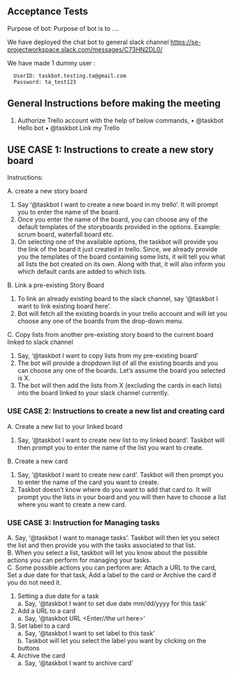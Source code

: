 ## Acceptance Tests

Purpose of bot: Purpose of bot is to ....

We have deployed the chat bot to general slack channel https://se-projectworkspace.slack.com/messages/C73HN2DL0/   

We have made 1 dummy user :   

      UserID: taskbot.testing.ta@gmail.com
      Password: ta_test123

## General Instructions before making the meeting

1. Authorize Trello account with the help of below commands,
 • @taskbot Hello bot
 • @taskbot Link my Trello


## USE CASE 1: Instructions to create a new story board 

Instructions:

A. create a new story board   
   1. Say ‘@taskbot I want to create a new board in my trello’. It will prompt you to enter the name of the board.      
   2. Once you enter the name of the board, you can choose any of the default templates of the storyboards provided in the options. Example: scrum board, waterfall board etc.   
   3. On selecting one of the available options, the taskbot will provide you the link of the board it just created in trello. Since, we already provide you the templates of the board containing some lists, it will tell you what all lists the bot created on its own. Along with that, it will also inform you which default cards are added to which lists.   
   
B. Link a pre-existing Story Board   
   1.	To link an already existing board to the slack channel, say ‘@taskbot I want to link existing board here’.   
   2.	Bot will fetch all the existing boards in your trello account and will let you choose any one of the boards from the drop-down menu.   
   
C. Copy lists from another pre-existing story board to the current board linked to slack channel   
   1.	Say, ‘@taskbot I want to copy lists from my pre-existing board'   
   2.	The bot will provide a dropdown list of all the existing boards and you can choose any one of the boards. Let’s assume the board you selected is X.   
   3. The bot will then add the lists from X (excluding the cards in each lists) into the board linked to your slack channel currently.   

### USE CASE 2: Instructions to create a new list and creating card 

A. Create a new list to your linked board   
   1. Say, ‘@taskbot I want to create new list to my linked board’. Taskbot will then prompt you to enter the name of the list you want to create.   

B. Create a new card   
   1. Say, ‘@taskbot I want to create new card’. Taskbot will then prompt you to enter the name of the card you want to create.   
   2. Taskbot doesn’t know where do you want to add that card to. It will prompt you the lists in your board and you will then have to choose a list where you want to create a new card.   


### USE CASE 3: Instruction for Managing tasks

A. Say, ‘@taskbot I want to manage tasks’. Taskbot will then let you select the list and then provide you with the tasks associated to that list.   
B. When you select a list, taskbot will let you know about the possible actions you can perform for managing your tasks.    
C. Some possible actions you can perform are: Attach a URL to the card, Set a due date for that task, Add a label to the card or Archive the card if you do not need it.   

1. Setting a due date for a task   
  a. Say, ‘@taskbot I want to set due date mm/dd/yyyy for this task’   
2. Add a URL to a card   
  a. Say, ‘@taskbot URL <Enter//the url here>’   
3. Set label to a card   
  a. Say, ‘@taskbot I want to set label to this task’   
  b. Taskbot will let you select the label you want by clicking on the buttons   
4. Archive the card   
  a. Say, ‘@taskbot I want to archive card’   

